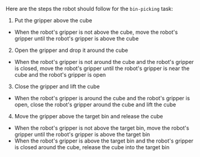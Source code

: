 Here are the steps the robot should follow for the `bin-picking` task:

1. Put the gripper above the cube
- When the robot's gripper is not above the cube, move the robot's gripper until the robot's gripper is above the cube
2. Open the gripper and drop it around the cube
- When the robot's gripper is not around the cube and the robot's gripper is closed, move the robot's gripper until the robot's gripper is near the cube and the robot's gripper is open
3. Close the gripper and lift the cube
- When the robot's gripper is around the cube and the robot's gripper is open, close the robot's gripper around the cube and lift the cube
4. Move the gripper above the target bin and release the cube
- When the robot's gripper is not above the target bin, move the robot's gripper until the robot's gripper is above the target bin
- When the robot's gripper is above the target bin and the robot's gripper is closed around the cube, release the cube into the target bin